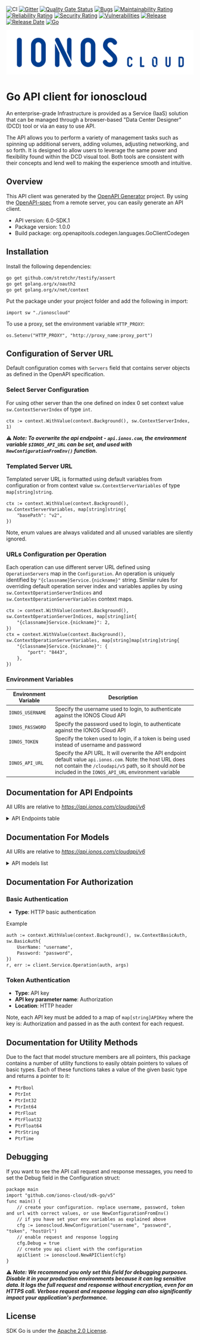 ![CI](https://github.com/ionos-cloud/sdk-resources/workflows/%5B%20CI%20%5D%20CloudApi%20V6%20/%20Go/badge.svg)
[![Gitter](https://img.shields.io/gitter/room/ionos-cloud/sdk-general)](https://gitter.im/ionos-cloud/sdk-general)
[![Quality Gate Status](https://sonarcloud.io/api/project_badges/measure?project=ionos-cloud_sdk-go&metric=alert_status)](https://sonarcloud.io/dashboard?id=ionos-cloud_sdk-go)
[![Bugs](https://sonarcloud.io/api/project_badges/measure?project=ionos-cloud_sdk-go&metric=bugs)](https://sonarcloud.io/dashboard?id=ionos-cloud_sdk-go)
[![Maintainability Rating](https://sonarcloud.io/api/project_badges/measure?project=ionos-cloud_sdk-go&metric=sqale_rating)](https://sonarcloud.io/dashboard?id=ionos-cloud_sdk-go)
[![Reliability Rating](https://sonarcloud.io/api/project_badges/measure?project=ionos-cloud_sdk-go&metric=reliability_rating)](https://sonarcloud.io/dashboard?id=ionos-cloud_sdk-go)
[![Security Rating](https://sonarcloud.io/api/project_badges/measure?project=ionos-cloud_sdk-go&metric=security_rating)](https://sonarcloud.io/dashboard?id=ionos-cloud_sdk-go)
[![Vulnerabilities](https://sonarcloud.io/api/project_badges/measure?project=ionos-cloud_sdk-go&metric=vulnerabilities)](https://sonarcloud.io/dashboard?id=ionos-cloud_sdk-go)
[![Release](https://img.shields.io/github/v/release/ionos-cloud/sdk-go.svg)](https://github.com/ionos-cloud/sdk-go/releases/latest)
[![Release Date](https://img.shields.io/github/release-date/ionos-cloud/sdk-go.svg)](https://github.com/ionos-cloud/sdk-go/releases/latest)
[![Go](https://img.shields.io/github/go-mod/go-version/ionos-cloud/sdk-go.svg)](https://github.com/ionos-cloud/sdk-go)

![Alt text](.github/IONOS.CLOUD.BLU.svg?raw=true "Title")

# Go API client for ionoscloud

An enterprise-grade Infrastructure is provided as a Service (IaaS) solution that can be managed through a browser-based \"Data Center Designer\" (DCD) tool or via an easy to use API. 

The API allows you to perform a variety of management tasks such as spinning up additional servers, adding volumes, adjusting networking, and so forth. It is designed to allow users to leverage the same power and flexibility found within the DCD visual tool. Both tools are consistent with their concepts and lend well to making the experience smooth and intuitive.

## Overview
This API client was generated by the [OpenAPI Generator](https://openapi-generator.tech) project.  By using the [OpenAPI-spec](https://www.openapis.org/) from a remote server, you can easily generate an API client.

- API version: 6.0-SDK.1
- Package version: 1.0.0
- Build package: org.openapitools.codegen.languages.GoClientCodegen

## Installation

Install the following dependencies:

```shell
go get github.com/stretchr/testify/assert
go get golang.org/x/oauth2
go get golang.org/x/net/context
```

Put the package under your project folder and add the following in import:

```golang
import sw "./ionoscloud"
```

To use a proxy, set the environment variable `HTTP_PROXY`:

```golang
os.Setenv("HTTP_PROXY", "http://proxy_name:proxy_port")
```

## Configuration of Server URL

Default configuration comes with `Servers` field that contains server objects as defined in the OpenAPI specification.

### Select Server Configuration

For using other server than the one defined on index 0 set context value `sw.ContextServerIndex` of type `int`.

```golang
ctx := context.WithValue(context.Background(), sw.ContextServerIndex, 1)
```

⚠️ **_Note: To overwrite the api endpoint - `api.ionos.com`, the environment variable `$IONOS_API_URL` can be set, and used with `NewConfigurationFromEnv()` function._**

### Templated Server URL

Templated server URL is formatted using default variables from configuration or from context value `sw.ContextServerVariables` of type `map[string]string`.

```golang
ctx := context.WithValue(context.Background(), sw.ContextServerVariables, map[string]string{
	"basePath": "v2",
})
```

Note, enum values are always validated and all unused variables are silently ignored.

### URLs Configuration per Operation

Each operation can use different server URL defined using `OperationServers` map in the `Configuration`.
An operation is uniquely identified by `"{classname}Service.{nickname}"` string.
Similar rules for overriding default operation server index and variables applies by using `sw.ContextOperationServerIndices` and `sw.ContextOperationServerVariables` context maps.

```
ctx := context.WithValue(context.Background(), sw.ContextOperationServerIndices, map[string]int{
	"{classname}Service.{nickname}": 2,
})
ctx = context.WithValue(context.Background(), sw.ContextOperationServerVariables, map[string]map[string]string{
	"{classname}Service.{nickname}": {
		"port": "8443",
	},
})
```

### Environment Variables

| Environment Variable | Description                                                                                                                                                                                                                    |
|----------------------|--------------------------------------------------------------------------------------------------------------------------------------------------------------------------------------------------------------------------------|
| `IONOS_USERNAME`     | Specify the username used to login, to authenticate against the IONOS Cloud API                                                                                                                                                | 
| `IONOS_PASSWORD`     | Specify the password used to login, to authenticate against the IONOS Cloud API                                                                                                                                                | 
| `IONOS_TOKEN`        | Specify the token used to login, if a token is being used instead of username and password                                                                                                                                     |
| `IONOS_API_URL`      | Specify the API URL. It will overwrite the API endpoint default value `api.ionos.com`. Note: the host URL does not contain the `/cloudapi/v5` path, so it should _not_ be included in the `IONOS_API_URL` environment variable | 

## Documentation for API Endpoints

All URIs are relative to *https://api.ionos.com/cloudapi/v6*
<details >
<summary title="Click to toggle">API Endpoints table</summary>

| Class                     | Method                                                                                                                                                                               | HTTP request                                                                                                           | Description                                                                 |
|---------------------------|--------------------------------------------------------------------------------------------------------------------------------------------------------------------------------------|------------------------------------------------------------------------------------------------------------------------|-----------------------------------------------------------------------------|
| *DefaultApi*              | [**ApiInfoGet**](docs/api/DefaultApi.md#apiinfoget)                                                                                                                                  | **Get** /                                                                                                              | Display API information                                                     |
| *BackupUnitsApi*          | [**BackupunitsDelete**](docs/api/BackupUnitsApi.md#backupunitsdelete)                                                                                                                | **Delete** /backupunits/{backupunitId}                                                                                 | Delete a Backup Unit                                                        |
| *BackupUnitsApi*          | [**BackupunitsFindById**](docs/api/BackupUnitsApi.md#backupunitsfindbyid)                                                                                                            | **Get** /backupunits/{backupunitId}                                                                                    | Returns the specified Backup Unit                                           |
| *BackupUnitsApi*          | [**BackupunitsGet**](docs/api/BackupUnitsApi.md#backupunitsget)                                                                                                                      | **Get** /backupunits                                                                                                   | List Backup Units                                                           |
| *BackupUnitsApi*          | [**BackupunitsPatch**](docs/api/BackupUnitsApi.md#backupunitspatch)                                                                                                                  | **Patch** /backupunits/{backupunitId}                                                                                  | Partially modify a Backup Unit                                              |
| *BackupUnitsApi*          | [**BackupunitsPost**](docs/api/BackupUnitsApi.md#backupunitspost)                                                                                                                    | **Post** /backupunits                                                                                                  | Create a Backup Unit                                                        |
| *BackupUnitsApi*          | [**BackupunitsPut**](docs/api/BackupUnitsApi.md#backupunitsput)                                                                                                                      | **Put** /backupunits/{backupunitId}                                                                                    | Modify a Backup Unit                                                        |
| *BackupUnitsApi*          | [**BackupunitsSsourlGet**](docs/api/BackupUnitsApi.md#backupunitsssourlget)                                                                                                          | **Get** /backupunits/{backupunitId}/ssourl                                                                             | Returns a single signon URL for the specified Backup Unit                   |
| *ContractResourcesApi*    | [**ContractsGet**](docs/api/ContractResourcesApi.md#contractsget)                                                                                                                    | **Get** /contracts                                                                                                     | Retrieve a Contract                                                         |
| *DataCentersApi*          | [**DatacentersDelete**](docs/api/DataCentersApi.md#datacentersdelete)                                                                                                                | **Delete** /datacenters/{datacenterId}                                                                                 | Delete a Data Center                                                        |
| *DataCentersApi*          | [**DatacentersFindById**](docs/api/DataCentersApi.md#datacentersfindbyid)                                                                                                            | **Get** /datacenters/{datacenterId}                                                                                    | Retrieve a Data Center                                                      |
| *DataCentersApi*          | [**DatacentersGet**](docs/api/DataCentersApi.md#datacentersget)                                                                                                                      | **Get** /datacenters                                                                                                   | List Data Centers under your account                                        |
| *DataCentersApi*          | [**DatacentersPatch**](docs/api/DataCentersApi.md#datacenterspatch)                                                                                                                  | **Patch** /datacenters/{datacenterId}                                                                                  | Partially modify a Data Center                                              |
| *DataCentersApi*          | [**DatacentersPost**](docs/api/DataCentersApi.md#datacenterspost)                                                                                                                    | **Post** /datacenters                                                                                                  | Create a Data Center                                                        |
| *DataCentersApi*          | [**DatacentersPut**](docs/api/DataCentersApi.md#datacentersput)                                                                                                                      | **Put** /datacenters/{datacenterId}                                                                                    | Modify a Data Center                                                        |
| *FirewallRulesApi*        | [**DatacentersServersNicsFirewallrulesDelete**](docs/api/FirewallRulesApi.md#datacentersserversnicsfirewallrulesdelete)                                                              | **Delete** /datacenters/{datacenterId}/servers/{serverId}/nics/{nicId}/firewallrules/{firewallruleId}                  | Delete a Firewall Rule                                                      |
| *FirewallRulesApi*        | [**DatacentersServersNicsFirewallrulesFindById**](docs/api/FirewallRulesApi.md#datacentersserversnicsfirewallrulesfindbyid)                                                          | **Get** /datacenters/{datacenterId}/servers/{serverId}/nics/{nicId}/firewallrules/{firewallruleId}                     | Retrieve a Firewall Rule                                                    |
| *FirewallRulesApi*        | [**DatacentersServersNicsFirewallrulesGet**](docs/api/FirewallRulesApi.md#datacentersserversnicsfirewallrulesget)                                                                    | **Get** /datacenters/{datacenterId}/servers/{serverId}/nics/{nicId}/firewallrules                                      | List Firewall Rules                                                         |
| *FirewallRulesApi*        | [**DatacentersServersNicsFirewallrulesPatch**](docs/api/FirewallRulesApi.md#datacentersserversnicsfirewallrulespatch)                                                                | **Patch** /datacenters/{datacenterId}/servers/{serverId}/nics/{nicId}/firewallrules/{firewallruleId}                   | Partially Modify a Firewall Rule                                            |
| *FirewallRulesApi*        | [**DatacentersServersNicsFirewallrulesPost**](docs/api/FirewallRulesApi.md#datacentersserversnicsfirewallrulespost)                                                                  | **Post** /datacenters/{datacenterId}/servers/{serverId}/nics/{nicId}/firewallrules                                     | Create a Firewall Rule                                                      |
| *FirewallRulesApi*        | [**DatacentersServersNicsFirewallrulesPut**](docs/api/FirewallRulesApi.md#datacentersserversnicsfirewallrulesput)                                                                    | **Put** /datacenters/{datacenterId}/servers/{serverId}/nics/{nicId}/firewallrules/{firewallruleId}                     | Modify a Firewall Rule                                                      |
| *FlowLogsApi*             | [**DatacentersServersNicsFlowlogsDelete**](docs/api/FlowLogsApi.md#datacentersserversnicsflowlogsdelete)                                                                             | **Delete** /datacenters/{datacenterId}/servers/{serverId}/nics/{nicId}/flowlogs/{flowlogId}                            | Delete a Flow Log                                                           |
| *FlowLogsApi*             | [**DatacentersServersNicsFlowlogsFindById**](docs/api/FlowLogsApi.md#datacentersserversnicsflowlogsfindbyid)                                                                         | **Get** /datacenters/{datacenterId}/servers/{serverId}/nics/{nicId}/flowlogs/{flowlogId}                               | Retrieve a Flow Log                                                         |
| *FlowLogsApi*             | [**DatacentersServersNicsFlowlogsGet**](docs/api/FlowLogsApi.md#datacentersserversnicsflowlogsget)                                                                                   | **Get** /datacenters/{datacenterId}/servers/{serverId}/nics/{nicId}/flowlogs                                           | List Flow Logs                                                              |
| *FlowLogsApi*             | [**DatacentersServersNicsFlowlogsPatch**](docs/api/FlowLogsApi.md#datacentersserversnicsflowlogspatch)                                                                               | **Patch** /datacenters/{datacenterId}/servers/{serverId}/nics/{nicId}/flowlogs/{flowlogId}                             | Partially update a Flow Log                                                 |
| *FlowLogsApi*             | [**DatacentersServersNicsFlowlogsPost**](docs/api/FlowLogsApi.md#datacentersserversnicsflowlogspost)                                                                                 | **Post** /datacenters/{datacenterId}/servers/{serverId}/nics/{nicId}/flowlogs                                          | Create a Flow Log                                                           |
| *FlowLogsApi*             | [**DatacentersServersNicsFlowlogsPut**](docs/api/FlowLogsApi.md#datacentersserversnicsflowlogsput)                                                                                   | **Put** /datacenters/{datacenterId}/servers/{serverId}/nics/{nicId}/flowlogs/{flowlogId}                               | Modify a Flow Log                                                           |
| *IPBlocksApi*             | [**IpblocksDelete**](docs/api/IPBlocksApi.md#ipblocksdelete)                                                                                                                         | **Delete** /ipblocks/{ipblockId}                                                                                       | Delete IP Block                                                             |
| *IPBlocksApi*             | [**IpblocksFindById**](docs/api/IPBlocksApi.md#ipblocksfindbyid)                                                                                                                     | **Get** /ipblocks/{ipblockId}                                                                                          | Retrieve an IP Block                                                        |
| *IPBlocksApi*             | [**IpblocksGet**](docs/api/IPBlocksApi.md#ipblocksget)                                                                                                                               | **Get** /ipblocks                                                                                                      | List IP Blocks                                                              |
| *IPBlocksApi*             | [**IpblocksPatch**](docs/api/IPBlocksApi.md#ipblockspatch)                                                                                                                           | **Patch** /ipblocks/{ipblockId}                                                                                        | Partially modify IP Block                                                   |
| *IPBlocksApi*             | [**IpblocksPost**](docs/api/IPBlocksApi.md#ipblockspost)                                                                                                                             | **Post** /ipblocks                                                                                                     | Reserve IP Block                                                            |
| *IPBlocksApi*             | [**IpblocksPut**](docs/api/IPBlocksApi.md#ipblocksput)                                                                                                                               | **Put** /ipblocks/{ipblockId}                                                                                          | Modify IP Block                                                             |
| *ImagesApi*               | [**ImagesDelete**](docs/api/ImagesApi.md#imagesdelete)                                                                                                                               | **Delete** /images/{imageId}                                                                                           | Delete an Image                                                             |
| *ImagesApi*               | [**ImagesFindById**](docs/api/ImagesApi.md#imagesfindbyid)                                                                                                                           | **Get** /images/{imageId}                                                                                              | Retrieve an Image                                                           |
| *ImagesApi*               | [**ImagesGet**](docs/api/ImagesApi.md#imagesget)                                                                                                                                     | **Get** /images                                                                                                        | List Images                                                                 |
| *ImagesApi*               | [**ImagesPatch**](docs/api/ImagesApi.md#imagespatch)                                                                                                                                 | **Patch** /images/{imageId}                                                                                            | Partially modify an Image                                                   |
| *ImagesApi*               | [**ImagesPut**](docs/api/ImagesApi.md#imagesput)                                                                                                                                     | **Put** /images/{imageId}                                                                                              | Modify an Image                                                             |
| *KubernetesApi*           | [**K8sDelete**](docs/api/KubernetesApi.md#k8sdelete)                                                                                                                                 | **Delete** /k8s/{k8sClusterId}                                                                                         | Delete Kubernetes Cluster                                                   |
| *KubernetesApi*           | [**K8sFindByClusterId**](docs/api/KubernetesApi.md#k8sfindbyclusterid)                                                                                                               | **Get** /k8s/{k8sClusterId}                                                                                            | Retrieve Kubernetes Cluster                                                 |
| *KubernetesApi*           | [**K8sGet**](docs/api/KubernetesApi.md#k8sget)                                                                                                                                       | **Get** /k8s                                                                                                           | List Kubernetes Clusters                                                    |
| *KubernetesApi*           | [**K8sKubeconfigGet**](docs/api/KubernetesApi.md#k8skubeconfigget)                                                                                                                   | **Get** /k8s/{k8sClusterId}/kubeconfig                                                                                 | Retrieve Kubernetes Configuration File                                      |
| *KubernetesApi*           | [**K8sNodepoolsDelete**](docs/api/KubernetesApi.md#k8snodepoolsdelete)                                                                                                               | **Delete** /k8s/{k8sClusterId}/nodepools/{nodepoolId}                                                                  | Delete Kubernetes Node Pool                                                 |
| *KubernetesApi*           | [**K8sNodepoolsFindById**](docs/api/KubernetesApi.md#k8snodepoolsfindbyid)                                                                                                           | **Get** /k8s/{k8sClusterId}/nodepools/{nodepoolId}                                                                     | Retrieve Kubernetes Node Pool                                               |
| *KubernetesApi*           | [**K8sNodepoolsGet**](docs/api/KubernetesApi.md#k8snodepoolsget)                                                                                                                     | **Get** /k8s/{k8sClusterId}/nodepools                                                                                  | List Kubernetes Node Pools                                                  |
| *KubernetesApi*           | [**K8sNodepoolsNodesDelete**](docs/api/KubernetesApi.md#k8snodepoolsnodesdelete)                                                                                                     | **Delete** /k8s/{k8sClusterId}/nodepools/{nodepoolId}/nodes/{nodeId}                                                   | Delete Kubernetes node                                                      |
| *KubernetesApi*           | [**K8sNodepoolsNodesFindById**](docs/api/KubernetesApi.md#k8snodepoolsnodesfindbyid)                                                                                                 | **Get** /k8s/{k8sClusterId}/nodepools/{nodepoolId}/nodes/{nodeId}                                                      | Retrieve Kubernetes node                                                    |
| *KubernetesApi*           | [**K8sNodepoolsNodesGet**](docs/api/KubernetesApi.md#k8snodepoolsnodesget)                                                                                                           | **Get** /k8s/{k8sClusterId}/nodepools/{nodepoolId}/nodes                                                               | Retrieve Kubernetes nodes.                                                  |
| *KubernetesApi*           | [**K8sNodepoolsNodesReplacePost**](docs/api/KubernetesApi.md#k8snodepoolsnodesreplacepost)                                                                                           | **Post** /k8s/{k8sClusterId}/nodepools/{nodepoolId}/nodes/{nodeId}/replace                                             | Recreate the Kubernetes node                                                |
| *KubernetesApi*           | [**K8sNodepoolsPost**](docs/api/KubernetesApi.md#k8snodepoolspost)                                                                                                                   | **Post** /k8s/{k8sClusterId}/nodepools                                                                                 | Create a Kubernetes Node Pool                                               |
| *KubernetesApi*           | [**K8sNodepoolsPut**](docs/api/KubernetesApi.md#k8snodepoolsput)                                                                                                                     | **Put** /k8s/{k8sClusterId}/nodepools/{nodepoolId}                                                                     | Modify Kubernetes Node Pool                                                 |
| *KubernetesApi*           | [**K8sPost**](docs/api/KubernetesApi.md#k8spost)                                                                                                                                     | **Post** /k8s                                                                                                          | Create Kubernetes Cluster                                                   |
| *KubernetesApi*           | [**K8sPut**](docs/api/KubernetesApi.md#k8sput)                                                                                                                                       | **Put** /k8s/{k8sClusterId}                                                                                            | Modify Kubernetes Cluster                                                   |
| *KubernetesApi*           | [**K8sVersionsDefaultGet**](docs/api/KubernetesApi.md#k8sversionsdefaultget)                                                                                                         | **Get** /k8s/versions/default                                                                                          | Retrieve the current default kubernetes version for clusters and nodepools. |
| *KubernetesApi*           | [**K8sVersionsGet**](docs/api/KubernetesApi.md#k8sversionsget)                                                                                                                       | **Get** /k8s/versions                                                                                                  | Retrieve available Kubernetes versions                                      |
| *LabelsApi*               | [**DatacentersLabelsDelete**](docs/api/LabelsApi.md#datacenterslabelsdelete)                                                                                                         | **Delete** /datacenters/{datacenterId}/labels/{key}                                                                    | Delete a Label from Data Center                                             |
| *LabelsApi*               | [**DatacentersLabelsFindByKey**](docs/api/LabelsApi.md#datacenterslabelsfindbykey)                                                                                                   | **Get** /datacenters/{datacenterId}/labels/{key}                                                                       | Retrieve a Label of Data Center                                             |
| *LabelsApi*               | [**DatacentersLabelsGet**](docs/api/LabelsApi.md#datacenterslabelsget)                                                                                                               | **Get** /datacenters/{datacenterId}/labels                                                                             | List all Data Center Labels                                                 |
| *LabelsApi*               | [**DatacentersLabelsPost**](docs/api/LabelsApi.md#datacenterslabelspost)                                                                                                             | **Post** /datacenters/{datacenterId}/labels                                                                            | Add a Label to Data Center                                                  |
| *LabelsApi*               | [**DatacentersLabelsPut**](docs/api/LabelsApi.md#datacenterslabelsput)                                                                                                               | **Put** /datacenters/{datacenterId}/labels/{key}                                                                       | Modify a Label of Data Center                                               |
| *LabelsApi*               | [**DatacentersServersLabelsDelete**](docs/api/LabelsApi.md#datacentersserverslabelsdelete)                                                                                           | **Delete** /datacenters/{datacenterId}/servers/{serverId}/labels/{key}                                                 | Delete a Label from Server                                                  |
| *LabelsApi*               | [**DatacentersServersLabelsFindByKey**](docs/api/LabelsApi.md#datacentersserverslabelsfindbykey)                                                                                     | **Get** /datacenters/{datacenterId}/servers/{serverId}/labels/{key}                                                    | Retrieve a Label of Server                                                  |
| *LabelsApi*               | [**DatacentersServersLabelsGet**](docs/api/LabelsApi.md#datacentersserverslabelsget)                                                                                                 | **Get** /datacenters/{datacenterId}/servers/{serverId}/labels                                                          | List all Server Labels                                                      |
| *LabelsApi*               | [**DatacentersServersLabelsPost**](docs/api/LabelsApi.md#datacentersserverslabelspost)                                                                                               | **Post** /datacenters/{datacenterId}/servers/{serverId}/labels                                                         | Add a Label to Server                                                       |
| *LabelsApi*               | [**DatacentersServersLabelsPut**](docs/api/LabelsApi.md#datacentersserverslabelsput)                                                                                                 | **Put** /datacenters/{datacenterId}/servers/{serverId}/labels/{key}                                                    | Modify a Label of Server                                                    |
| *LabelsApi*               | [**DatacentersVolumesLabelsDelete**](docs/api/LabelsApi.md#datacentersvolumeslabelsdelete)                                                                                           | **Delete** /datacenters/{datacenterId}/volumes/{volumeId}/labels/{key}                                                 | Delete a Label from Volume                                                  |
| *LabelsApi*               | [**DatacentersVolumesLabelsFindByKey**](docs/api/LabelsApi.md#datacentersvolumeslabelsfindbykey)                                                                                     | **Get** /datacenters/{datacenterId}/volumes/{volumeId}/labels/{key}                                                    | Retrieve a Label of Volume                                                  |
| *LabelsApi*               | [**DatacentersVolumesLabelsGet**](docs/api/LabelsApi.md#datacentersvolumeslabelsget)                                                                                                 | **Get** /datacenters/{datacenterId}/volumes/{volumeId}/labels                                                          | List all Volume Labels                                                      |
| *LabelsApi*               | [**DatacentersVolumesLabelsPost**](docs/api/LabelsApi.md#datacentersvolumeslabelspost)                                                                                               | **Post** /datacenters/{datacenterId}/volumes/{volumeId}/labels                                                         | Add a Label to Volume                                                       |
| *LabelsApi*               | [**DatacentersVolumesLabelsPut**](docs/api/LabelsApi.md#datacentersvolumeslabelsput)                                                                                                 | **Put** /datacenters/{datacenterId}/volumes/{volumeId}/labels/{key}                                                    | Modify a Label of Volume                                                    |
| *LabelsApi*               | [**IpblocksLabelsDelete**](docs/api/LabelsApi.md#ipblockslabelsdelete)                                                                                                               | **Delete** /ipblocks/{ipblockId}/labels/{key}                                                                          | Delete a Label from IP Block                                                |
| *LabelsApi*               | [**IpblocksLabelsFindByKey**](docs/api/LabelsApi.md#ipblockslabelsfindbykey)                                                                                                         | **Get** /ipblocks/{ipblockId}/labels/{key}                                                                             | Retrieve a Label of IP Block                                                |
| *LabelsApi*               | [**IpblocksLabelsGet**](docs/api/LabelsApi.md#ipblockslabelsget)                                                                                                                     | **Get** /ipblocks/{ipblockId}/labels                                                                                   | List all Ip Block Labels                                                    |
| *LabelsApi*               | [**IpblocksLabelsPost**](docs/api/LabelsApi.md#ipblockslabelspost)                                                                                                                   | **Post** /ipblocks/{ipblockId}/labels                                                                                  | Add a Label to IP Block                                                     |
| *LabelsApi*               | [**IpblocksLabelsPut**](docs/api/LabelsApi.md#ipblockslabelsput)                                                                                                                     | **Put** /ipblocks/{ipblockId}/labels/{key}                                                                             | Modify a Label of IP Block                                                  |
| *LabelsApi*               | [**LabelsFindByUrn**](docs/api/LabelsApi.md#labelsfindbyurn)                                                                                                                         | **Get** /labels/{labelurn}                                                                                             | Returns the label by its URN.                                               |
| *LabelsApi*               | [**LabelsGet**](docs/api/LabelsApi.md#labelsget)                                                                                                                                     | **Get** /labels                                                                                                        | List Labels                                                                 |
| *LabelsApi*               | [**SnapshotsLabelsDelete**](docs/api/LabelsApi.md#snapshotslabelsdelete)                                                                                                             | **Delete** /snapshots/{snapshotId}/labels/{key}                                                                        | Delete a Label from Snapshot                                                |
| *LabelsApi*               | [**SnapshotsLabelsFindByKey**](docs/api/LabelsApi.md#snapshotslabelsfindbykey)                                                                                                       | **Get** /snapshots/{snapshotId}/labels/{key}                                                                           | Retrieve a Label of Snapshot                                                |
| *LabelsApi*               | [**SnapshotsLabelsGet**](docs/api/LabelsApi.md#snapshotslabelsget)                                                                                                                   | **Get** /snapshots/{snapshotId}/labels                                                                                 | List all Snapshot Labels                                                    |
| *LabelsApi*               | [**SnapshotsLabelsPost**](docs/api/LabelsApi.md#snapshotslabelspost)                                                                                                                 | **Post** /snapshots/{snapshotId}/labels                                                                                | Add a Label to Snapshot                                                     |
| *LabelsApi*               | [**SnapshotsLabelsPut**](docs/api/LabelsApi.md#snapshotslabelsput)                                                                                                                   | **Put** /snapshots/{snapshotId}/labels/{key}                                                                           | Modify a Label of Snapshot                                                  |
| *LansApi*                 | [**DatacentersLansDelete**](docs/api/LANsApi.md#datacenterslansdelete)                                                                                                               | **Delete** /datacenters/{datacenterId}/lans/{lanId}                                                                    | Delete a Lan.                                                               |
| *LansApi*                 | [**DatacentersLansFindById**](docs/api/LANsApi.md#datacenterslansfindbyid)                                                                                                           | **Get** /datacenters/{datacenterId}/lans/{lanId}                                                                       | Retrieve a Lan                                                              |
| *LansApi*                 | [**DatacentersLansGet**](docs/api/LANsApi.md#datacenterslansget)                                                                                                                     | **Get** /datacenters/{datacenterId}/lans                                                                               | List Lans                                                                   |
| *LansApi*                 | [**DatacentersLansNicsFindById**](docs/api/LANsApi.md#datacenterslansnicsfindbyid)                                                                                                   | **Get** /datacenters/{datacenterId}/lans/{lanId}/nics/{nicId}                                                          | Retrieve a nic attached to lan                                              |
| *LansApi*                 | [**DatacentersLansNicsGet**](docs/api/LANsApi.md#datacenterslansnicsget)                                                                                                             | **Get** /datacenters/{datacenterId}/lans/{lanId}/nics                                                                  | List Lan Members                                                            |
| *LansApi*                 | [**DatacentersLansNicsPost**](docs/api/LANsApi.md#datacenterslansnicspost)                                                                                                           | **Post** /datacenters/{datacenterId}/lans/{lanId}/nics                                                                 | Attach a nic                                                                |
| *LansApi*                 | [**DatacentersLansPatch**](docs/api/LANsApi.md#datacenterslanspatch)                                                                                                                 | **Patch** /datacenters/{datacenterId}/lans/{lanId}                                                                     | Partially modify a Lan                                                      |
| *LansApi*                 | [**DatacentersLansPost**](docs/api/LANsApi.md#datacenterslanspost)                                                                                                                   | **Post** /datacenters/{datacenterId}/lans                                                                              | Create a Lan                                                                |
| *LansApi*                 | [**DatacentersLansPut**](docs/api/LANsApi.md#datacenterslansput)                                                                                                                     | **Put** /datacenters/{datacenterId}/lans/{lanId}                                                                       | Modify a Lan                                                                |
| *LoadBalancersApi*        | [**DatacentersLoadbalancersBalancednicsDelete**](docs/api/LoadBalancersApi.md#datacentersloadbalancersbalancednicsdelete)                                                            | **Delete** /datacenters/{datacenterId}/loadbalancers/{loadbalancerId}/balancednics/{nicId}                             | Detach a nic from loadbalancer                                              |
| *LoadBalancersApi*        | [**DatacentersLoadbalancersBalancednicsFindByNicId**](docs/api/LoadBalancersApi.md#datacentersloadbalancersbalancednicsfindbynicid)                                                  | **Get** /datacenters/{datacenterId}/loadbalancers/{loadbalancerId}/balancednics/{nicId}                                | Retrieve a network interface attached to Load Balancer                      |
| *LoadBalancersApi*        | [**DatacentersLoadbalancersBalancednicsGet**](docs/api/LoadBalancersApi.md#datacentersloadbalancersbalancednicsget)                                                                  | **Get** /datacenters/{datacenterId}/loadbalancers/{loadbalancerId}/balancednics                                        | List Load Balancer balaced NICs                                             |
| *LoadBalancersApi*        | [**DatacentersLoadbalancersBalancednicsPost**](docs/api/LoadBalancersApi.md#datacentersloadbalancersbalancednicspost)                                                                | **Post** /datacenters/{datacenterId}/loadbalancers/{loadbalancerId}/balancednics                                       | Attach a nic to Load Balancer                                               |
| *LoadBalancersApi*        | [**DatacentersLoadbalancersDelete**](docs/api/LoadBalancersApi.md#datacentersloadbalancersdelete)                                                                                    | **Delete** /datacenters/{datacenterId}/loadbalancers/{loadbalancerId}                                                  | Delete a Loadbalancer.                                                      |
| *LoadBalancersApi*        | [**DatacentersLoadbalancersFindById**](docs/api/LoadBalancersApi.md#datacentersloadbalancersfindbyid)                                                                                | **Get** /datacenters/{datacenterId}/loadbalancers/{loadbalancerId}                                                     | Retrieve a loadbalancer                                                     |
| *LoadBalancersApi*        | [**DatacentersLoadbalancersGet**](docs/api/LoadBalancersApi.md#datacentersloadbalancersget)                                                                                          | **Get** /datacenters/{datacenterId}/loadbalancers                                                                      | List Load Balancers                                                         |
| *LoadBalancersApi*        | [**DatacentersLoadbalancersPatch**](docs/api/LoadBalancersApi.md#datacentersloadbalancerspatch)                                                                                      | **Patch** /datacenters/{datacenterId}/loadbalancers/{loadbalancerId}                                                   | Partially modify a Loadbalancer                                             |
| *LoadBalancersApi*        | [**DatacentersLoadbalancersPost**](docs/api/LoadBalancersApi.md#datacentersloadbalancerspost)                                                                                        | **Post** /datacenters/{datacenterId}/loadbalancers                                                                     | Create a Load Balancer                                                      |
| *LoadBalancersApi*        | [**DatacentersLoadbalancersPut**](docs/api/LoadBalancersApi.md#datacentersloadbalancersput)                                                                                          | **Put** /datacenters/{datacenterId}/loadbalancers/{loadbalancerId}                                                     | Modify a Load Balancer                                                      |
| *LocationsApi*            | [**LocationsFindByRegionId**](docs/api/LocationsApi.md#locationsfindbyregionid)                                                                                                      | **Get** /locations/{regionId}                                                                                          | List Locations within a region                                              |
| *LocationsApi*            | [**LocationsFindByRegionIdAndId**](docs/api/LocationsApi.md#locationsfindbyregionidandid)                                                                                            | **Get** /locations/{regionId}/{locationId}                                                                             | Retrieve a Location                                                         |
| *LocationsApi*            | [**LocationsGet**](docs/api/LocationsApi.md#locationsget)                                                                                                                            | **Get** /locations                                                                                                     | List Locations                                                              |
| *NATGatewaysApi*          | [**DatacentersNatgatewaysDelete**](docs/api/NATGatewaysApi.md#datacentersnatgatewaysdelete)                                                                                          | **Delete** /datacenters/{datacenterId}/natgateways/{natGatewayId}                                                      | Remove a NAT gateway                                                        |
| *NATGatewaysApi*          | [**DatacentersNatgatewaysFindByNatGatewayId**](docs/api/NATGatewaysApi.md#datacentersnatgatewaysfindbynatgatewayid)                                                                  | **Get** /datacenters/{datacenterId}/natgateways/{natGatewayId}                                                         | Retrieve a NAT gateway                                                      |
| *NATGatewaysApi*          | [**DatacentersNatgatewaysFlowlogsDelete**](docs/api/NATGatewaysApi.md#datacentersnatgatewaysflowlogsdelete)                                                                          | **Delete** /datacenters/{datacenterId}/natgateways/{natGatewayId}/flowlogs/{flowLogId}                                 | Remove Flow Log from NAT Gateway                                            |
| *NATGatewaysApi*          | [**DatacentersNatgatewaysFlowlogsFindByFlowLogId**](docs/api/NATGatewaysApi.md#datacentersnatgatewaysflowlogsfindbyflowlogid)                                                        | **Get** /datacenters/{datacenterId}/natgateways/{natGatewayId}/flowlogs/{flowLogId}                                    | Retrieve a Flow Log of the NAT Gateway                                      |
| *NATGatewaysApi*          | [**DatacentersNatgatewaysFlowlogsGet**](docs/api/NATGatewaysApi.md#datacentersnatgatewaysflowlogsget)                                                                                | **Get** /datacenters/{datacenterId}/natgateways/{natGatewayId}/flowlogs                                                | List NAT Gateway Flow Logs                                                  |
| *NATGatewaysApi*          | [**DatacentersNatgatewaysFlowlogsPatch**](docs/api/NATGatewaysApi.md#datacentersnatgatewaysflowlogspatch)                                                                            | **Patch** /datacenters/{datacenterId}/natgateways/{natGatewayId}/flowlogs/{flowLogId}                                  | Partially modify a Flow Log of the NAT Gateway                              |
| *NATGatewaysApi*          | [**DatacentersNatgatewaysFlowlogsPost**](docs/api/NATGatewaysApi.md#datacentersnatgatewaysflowlogspost)                                                                              | **Post** /datacenters/{datacenterId}/natgateways/{natGatewayId}/flowlogs                                               | Add a NAT Gateways Flow Log                                                 |
| *NATGatewaysApi*          | [**DatacentersNatgatewaysFlowlogsPut**](docs/api/NATGatewaysApi.md#datacentersnatgatewaysflowlogsput)                                                                                | **Put** /datacenters/{datacenterId}/natgateways/{natGatewayId}/flowlogs/{flowLogId}                                    | Modify a Flow Log of the NAT Gateway                                        |
| *NATGatewaysApi*          | [**DatacentersNatgatewaysGet**](docs/api/NATGatewaysApi.md#datacentersnatgatewaysget)                                                                                                | **Get** /datacenters/{datacenterId}/natgateways                                                                        | List NAT Gateways                                                           |
| *NATGatewaysApi*          | [**DatacentersNatgatewaysPatch**](docs/api/NATGatewaysApi.md#datacentersnatgatewayspatch)                                                                                            | **Patch** /datacenters/{datacenterId}/natgateways/{natGatewayId}                                                       | Partially update a NAT gateway                                              |
| *NATGatewaysApi*          | [**DatacentersNatgatewaysPost**](docs/api/NATGatewaysApi.md#datacentersnatgatewayspost)                                                                                              | **Post** /datacenters/{datacenterId}/natgateways                                                                       | Create a NAT Gateway                                                        |
| *NATGatewaysApi*          | [**DatacentersNatgatewaysPut**](docs/api/NATGatewaysApi.md#datacentersnatgatewaysput)                                                                                                | **Put** /datacenters/{datacenterId}/natgateways/{natGatewayId}                                                         | Update a NAT gateway                                                        |
| *NATGatewaysApi*          | [**DatacentersNatgatewaysRulesDelete**](docs/api/NATGatewaysApi.md#datacentersnatgatewaysrulesdelete)                                                                                | **Delete** /datacenters/{datacenterId}/natgateways/{natGatewayId}/rules/{natGatewayRuleId}                             | Remove rule from NAT Gateway                                                |
| *NATGatewaysApi*          | [**DatacentersNatgatewaysRulesFindByNatGatewayRuleId**](docs/api/NATGatewaysApi.md#datacentersnatgatewaysrulesfindbynatgatewayruleid)                                                | **Get** /datacenters/{datacenterId}/natgateways/{natGatewayId}/rules/{natGatewayRuleId}                                | Retrieve a NAT Gateway Rule                                                 |
| *NATGatewaysApi*          | [**DatacentersNatgatewaysRulesGet**](docs/api/NATGatewaysApi.md#datacentersnatgatewaysrulesget)                                                                                      | **Get** /datacenters/{datacenterId}/natgateways/{natGatewayId}/rules                                                   | List NAT Gateways Rules                                                     |
| *NATGatewaysApi*          | [**DatacentersNatgatewaysRulesPatch**](docs/api/NATGatewaysApi.md#datacentersnatgatewaysrulespatch)                                                                                  | **Patch** /datacenters/{datacenterId}/natgateways/{natGatewayId}/rules/{natGatewayRuleId}                              | Partially modify a rule of the NAT gateway                                  |
| *NATGatewaysApi*          | [**DatacentersNatgatewaysRulesPost**](docs/api/NATGatewaysApi.md#datacentersnatgatewaysrulespost)                                                                                    | **Post** /datacenters/{datacenterId}/natgateways/{natGatewayId}/rules                                                  | Create a NAT Gateway Rule                                                   |
| *NATGatewaysApi*          | [**DatacentersNatgatewaysRulesPut**](docs/api/NATGatewaysApi.md#datacentersnatgatewaysrulesput)                                                                                      | **Put** /datacenters/{datacenterId}/natgateways/{natGatewayId}/rules/{natGatewayRuleId}                                | Modify a rule of the NAT gateway                                            |
| *NetworkInterfacesApi*    | [**DatacentersServersNicsDelete**](docs/api/NetworkInterfacesApi.md#datacentersserversnicsdelete)                                                                                    | **Delete** /datacenters/{datacenterId}/servers/{serverId}/nics/{nicId}                                                 | Delete a Network Interface                                                  |
| *NetworkInterfacesApi*    | [**DatacentersServersNicsFindById**](docs/api/NetworkInterfacesApi.md#datacentersserversnicsfindbyid)                                                                                | **Get** /datacenters/{datacenterId}/servers/{serverId}/nics/{nicId}                                                    | Retrieve a Network Interface                                                |
| *NetworkInterfacesApi*    | [**DatacentersServersNicsGet**](docs/api/NetworkInterfacesApi.md#datacentersserversnicsget)                                                                                          | **Get** /datacenters/{datacenterId}/servers/{serverId}/nics                                                            | List Network Interfaces                                                     |
| *NetworkInterfacesApi*    | [**DatacentersServersNicsPatch**](docs/api/NetworkInterfacesApi.md#datacentersserversnicspatch)                                                                                      | **Patch** /datacenters/{datacenterId}/servers/{serverId}/nics/{nicId}                                                  | Partially Modify a Network Interface                                        |
| *NetworkInterfacesApi*    | [**DatacentersServersNicsPost**](docs/api/NetworkInterfacesApi.md#datacentersserversnicspost)                                                                                        | **Post** /datacenters/{datacenterId}/servers/{serverId}/nics                                                           | Create a Network Interface                                                  |
| *NetworkInterfacesApi*    | [**DatacentersServersNicsPut**](docs/api/NetworkInterfacesApi.md#datacentersserversnicsput)                                                                                          | **Put** /datacenters/{datacenterId}/servers/{serverId}/nics/{nicId}                                                    | Modify a Network Interface                                                  |
| *NetworkLoadBalancersApi* | [**DatacentersNetworkloadbalancersDelete**](docs/api/NetworkLoadBalancersApi.md#datacentersnetworkloadbalancersdelete)                                                               | **Delete** /datacenters/{datacenterId}/networkloadbalancers/{networkLoadBalancerId}                                    | Remove an Network Load Balancer                                             |
| *NetworkLoadBalancersApi* | [**DatacentersNetworkloadbalancersFindByNetworkLoadBalancerId**](docs/api/NetworkLoadBalancersApi.md#datacentersnetworkloadbalancersfindbynetworkloadbalancerid)                     | **Get** /datacenters/{datacenterId}/networkloadbalancers/{networkLoadBalancerId}                                       | Retrieve an Network Load Balancer                                           |
| *NetworkLoadBalancersApi* | [**DatacentersNetworkloadbalancersFlowlogsDelete**](docs/api/NetworkLoadBalancersApi.md#datacentersnetworkloadbalancersflowlogsdelete)                                               | **Delete** /datacenters/{datacenterId}/networkloadbalancers/{networkLoadBalancerId}/flowlogs/{flowLogId}               | Remove Flow Log from Network Load Balancer                                  |
| *NetworkLoadBalancersApi* | [**DatacentersNetworkloadbalancersFlowlogsFindByFlowLogId**](docs/api/NetworkLoadBalancersApi.md#datacentersnetworkloadbalancersflowlogsfindbyflowlogid)                             | **Get** /datacenters/{datacenterId}/networkloadbalancers/{networkLoadBalancerId}/flowlogs/{flowLogId}                  | Retrieve a Flow Log of the Network Load Balancer                            |
| *NetworkLoadBalancersApi* | [**DatacentersNetworkloadbalancersFlowlogsGet**](docs/api/NetworkLoadBalancersApi.md#datacentersnetworkloadbalancersflowlogsget)                                                     | **Get** /datacenters/{datacenterId}/networkloadbalancers/{networkLoadBalancerId}/flowlogs                              | List Network Load Balancer Flow Logs                                        |
| *NetworkLoadBalancersApi* | [**DatacentersNetworkloadbalancersFlowlogsPatch**](docs/api/NetworkLoadBalancersApi.md#datacentersnetworkloadbalancersflowlogspatch)                                                 | **Patch** /datacenters/{datacenterId}/networkloadbalancers/{networkLoadBalancerId}/flowlogs/{flowLogId}                | Partially modify a Flow Log of the Network Load Balancer                    |
| *NetworkLoadBalancersApi* | [**DatacentersNetworkloadbalancersFlowlogsPost**](docs/api/NetworkLoadBalancersApi.md#datacentersnetworkloadbalancersflowlogspost)                                                   | **Post** /datacenters/{datacenterId}/networkloadbalancers/{networkLoadBalancerId}/flowlogs                             | Add a Network Load Balancer Flow Log                                        |
| *NetworkLoadBalancersApi* | [**DatacentersNetworkloadbalancersFlowlogsPut**](docs/api/NetworkLoadBalancersApi.md#datacentersnetworkloadbalancersflowlogsput)                                                     | **Put** /datacenters/{datacenterId}/networkloadbalancers/{networkLoadBalancerId}/flowlogs/{flowLogId}                  | Modify a Flow Log of the Network Load Balancer                              |
| *NetworkLoadBalancersApi* | [**DatacentersNetworkloadbalancersForwardingrulesDelete**](docs/api/NetworkLoadBalancersApi.md#datacentersnetworkloadbalancersforwardingrulesdelete)                                 | **Delete** /datacenters/{datacenterId}/networkloadbalancers/{networkLoadBalancerId}/forwardingrules/{forwardingRuleId} | Remove Forwarding Rule from Network Load Balancer                           |
| *NetworkLoadBalancersApi* | [**DatacentersNetworkloadbalancersForwardingrulesFindByForwardingRuleId**](docs/api/NetworkLoadBalancersApi.md#datacentersnetworkloadbalancersforwardingrulesfindbyforwardingruleid) | **Get** /datacenters/{datacenterId}/networkloadbalancers/{networkLoadBalancerId}/forwardingrules/{forwardingRuleId}    | Retrieve a Forwarding Rule of the Network Load Balancer                     |
| *NetworkLoadBalancersApi* | [**DatacentersNetworkloadbalancersForwardingrulesGet**](docs/api/NetworkLoadBalancersApi.md#datacentersnetworkloadbalancersforwardingrulesget)                                       | **Get** /datacenters/{datacenterId}/networkloadbalancers/{networkLoadBalancerId}/forwardingrules                       | List Network Load Balancer Forwarding Rules                                 |
| *NetworkLoadBalancersApi* | [**DatacentersNetworkloadbalancersForwardingrulesPatch**](docs/api/NetworkLoadBalancersApi.md#datacentersnetworkloadbalancersforwardingrulespatch)                                   | **Patch** /datacenters/{datacenterId}/networkloadbalancers/{networkLoadBalancerId}/forwardingrules/{forwardingRuleId}  | Partially modify a forwarding rule of the Network Load Balancer             |
| *NetworkLoadBalancersApi* | [**DatacentersNetworkloadbalancersForwardingrulesPost**](docs/api/NetworkLoadBalancersApi.md#datacentersnetworkloadbalancersforwardingrulespost)                                     | **Post** /datacenters/{datacenterId}/networkloadbalancers/{networkLoadBalancerId}/forwardingrules                      | Add a Network Load Balancer Forwarding Rule                                 |
| *NetworkLoadBalancersApi* | [**DatacentersNetworkloadbalancersForwardingrulesPut**](docs/api/NetworkLoadBalancersApi.md#datacentersnetworkloadbalancersforwardingrulesput)                                       | **Put** /datacenters/{datacenterId}/networkloadbalancers/{networkLoadBalancerId}/forwardingrules/{forwardingRuleId}    | Modify a forwarding rule of the Network Load Balancer                       |
| *NetworkLoadBalancersApi* | [**DatacentersNetworkloadbalancersGet**](docs/api/NetworkLoadBalancersApi.md#datacentersnetworkloadbalancersget)                                                                     | **Get** /datacenters/{datacenterId}/networkloadbalancers                                                               | List Network Load Balancers                                                 |
| *NetworkLoadBalancersApi* | [**DatacentersNetworkloadbalancersPatch**](docs/api/NetworkLoadBalancersApi.md#datacentersnetworkloadbalancerspatch)                                                                 | **Patch** /datacenters/{datacenterId}/networkloadbalancers/{networkLoadBalancerId}                                     | Partially update an Network Load Balancer                                   |
| *NetworkLoadBalancersApi* | [**DatacentersNetworkloadbalancersPost**](docs/api/NetworkLoadBalancersApi.md#datacentersnetworkloadbalancerspost)                                                                   | **Post** /datacenters/{datacenterId}/networkloadbalancers                                                              | Create an Network Load Balancer                                             |
| *NetworkLoadBalancersApi* | [**DatacentersNetworkloadbalancersPut**](docs/api/NetworkLoadBalancersApi.md#datacentersnetworkloadbalancersput)                                                                     | **Put** /datacenters/{datacenterId}/networkloadbalancers/{networkLoadBalancerId}                                       | Update an Network Load Balancer                                             |
| *PrivateCrossConnectsApi* | [**PccsDelete**](docs/api/PrivateCrossConnectsApi.md#pccsdelete)                                                                                                                     | **Delete** /pccs/{pccId}                                                                                               | Delete a Private Cross-Connect                                              |
| *PrivateCrossConnectsApi* | [**PccsFindById**](docs/api/PrivateCrossConnectsApi.md#pccsfindbyid)                                                                                                                 | **Get** /pccs/{pccId}                                                                                                  | Retrieve a Private Cross-Connect                                            |
| *PrivateCrossConnectsApi* | [**PccsGet**](docs/api/PrivateCrossConnectsApi.md#pccsget)                                                                                                                           | **Get** /pccs                                                                                                          | List Private Cross-Connects                                                 |
| *PrivateCrossConnectsApi* | [**PccsPatch**](docs/api/PrivateCrossConnectsApi.md#pccspatch)                                                                                                                       | **Patch** /pccs/{pccId}                                                                                                | Partially Modify a Private Cross-Connect                                    |
| *PrivateCrossConnectsApi* | [**PccsPost**](docs/api/PrivateCrossConnectsApi.md#pccspost)                                                                                                                         | **Post** /pccs                                                                                                         | Create a Private Cross-Connect                                              |
| *RequestsApi*             | [**RequestsFindById**](docs/api/RequestsApi.md#requestsfindbyid)                                                                                                                     | **Get** /requests/{requestId}                                                                                          | Retrieve a Request                                                          |
| *RequestsApi*             | [**RequestsGet**](docs/api/RequestsApi.md#requestsget)                                                                                                                               | **Get** /requests                                                                                                      | List Requests                                                               |
| *RequestsApi*             | [**RequestsStatusGet**](docs/api/RequestsApi.md#requestsstatusget)                                                                                                                   | **Get** /requests/{requestId}/status                                                                                   | Retrieve Request Status                                                     |
| *ServersApi*              | [**DatacentersServersCdromsDelete**](docs/api/ServersApi.md#datacentersserverscdromsdelete)                                                                                          | **Delete** /datacenters/{datacenterId}/servers/{serverId}/cdroms/{cdromId}                                             | Detach a CD-ROM                                                             |
| *ServersApi*              | [**DatacentersServersCdromsFindById**](docs/api/ServersApi.md#datacentersserverscdromsfindbyid)                                                                                      | **Get** /datacenters/{datacenterId}/servers/{serverId}/cdroms/{cdromId}                                                | Retrieve an attached CD-ROM                                                 |
| *ServersApi*              | [**DatacentersServersCdromsGet**](docs/api/ServersApi.md#datacentersserverscdromsget)                                                                                                | **Get** /datacenters/{datacenterId}/servers/{serverId}/cdroms                                                          | List attached CD-ROMs                                                       |
| *ServersApi*              | [**DatacentersServersCdromsPost**](docs/api/ServersApi.md#datacentersserverscdromspost)                                                                                              | **Post** /datacenters/{datacenterId}/servers/{serverId}/cdroms                                                         | Attach a CD-ROM                                                             |
| *ServersApi*              | [**DatacentersServersDelete**](docs/api/ServersApi.md#datacentersserversdelete)                                                                                                      | **Delete** /datacenters/{datacenterId}/servers/{serverId}                                                              | Delete a Server                                                             |
| *ServersApi*              | [**DatacentersServersFindById**](docs/api/ServersApi.md#datacentersserversfindbyid)                                                                                                  | **Get** /datacenters/{datacenterId}/servers/{serverId}                                                                 | Retrieve a Server                                                           |
| *ServersApi*              | [**DatacentersServersGet**](docs/api/ServersApi.md#datacentersserversget)                                                                                                            | **Get** /datacenters/{datacenterId}/servers                                                                            | List Servers                                                                |
| *ServersApi*              | [**DatacentersServersPatch**](docs/api/ServersApi.md#datacentersserverspatch)                                                                                                        | **Patch** /datacenters/{datacenterId}/servers/{serverId}                                                               | Partially modify a Server                                                   |
| *ServersApi*              | [**DatacentersServersPost**](docs/api/ServersApi.md#datacentersserverspost)                                                                                                          | **Post** /datacenters/{datacenterId}/servers                                                                           | Create a Server                                                             |
| *ServersApi*              | [**DatacentersServersPut**](docs/api/ServersApi.md#datacentersserversput)                                                                                                            | **Put** /datacenters/{datacenterId}/servers/{serverId}                                                                 | Modify a Server                                                             |
| *ServersApi*              | [**DatacentersServersRebootPost**](docs/api/ServersApi.md#datacentersserversrebootpost)                                                                                              | **Post** /datacenters/{datacenterId}/servers/{serverId}/reboot                                                         | Reboot a Server                                                             |
| *ServersApi*              | [**DatacentersServersRemoteConsoleGet**](docs/api/ServersApi.md#datacentersserversremoteconsoleget)                                                                                  | **Get** /datacenters/{datacenterId}/servers/{serverId}/remoteconsole                                                   | Get the server remote console link                                          |
| *ServersApi*              | [**DatacentersServersResumePost**](docs/api/ServersApi.md#datacentersserversresumepost)                                                                                              | **Post** /datacenters/{datacenterId}/servers/{serverId}/resume                                                         | Resume a Cube Server                                                        |
| *ServersApi*              | [**DatacentersServersStartPost**](docs/api/ServersApi.md#datacentersserversstartpost)                                                                                                | **Post** /datacenters/{datacenterId}/servers/{serverId}/start                                                          | Start a Server                                                              |
| *ServersApi*              | [**DatacentersServersStopPost**](docs/api/ServersApi.md#datacentersserversstoppost)                                                                                                  | **Post** /datacenters/{datacenterId}/servers/{serverId}/stop                                                           | Stop a Server                                                               |
| *ServersApi*              | [**DatacentersServersSuspendPost**](docs/api/ServersApi.md#datacentersserverssuspendpost)                                                                                            | **Post** /datacenters/{datacenterId}/servers/{serverId}/suspend                                                        | Suspend a Cube Server                                                       |
| *ServersApi*              | [**DatacentersServersTokenGet**](docs/api/ServersApi.md#datacentersserverstokenget)                                                                                                  | **Get** /datacenters/{datacenterId}/servers/{serverId}/token                                                           | Get the server&#39;s jwToken                                                |
| *ServersApi*              | [**DatacentersServersUpgradePost**](docs/api/ServersApi.md#datacentersserversupgradepost)                                                                                            | **Post** /datacenters/{datacenterId}/servers/{serverId}/upgrade                                                        | Upgrade a Server                                                            |
| *ServersApi*              | [**DatacentersServersVolumesDelete**](docs/api/ServersApi.md#datacentersserversvolumesdelete)                                                                                        | **Delete** /datacenters/{datacenterId}/servers/{serverId}/volumes/{volumeId}                                           | Detach a volume                                                             |
| *ServersApi*              | [**DatacentersServersVolumesFindById**](docs/api/ServersApi.md#datacentersserversvolumesfindbyid)                                                                                    | **Get** /datacenters/{datacenterId}/servers/{serverId}/volumes/{volumeId}                                              | Retrieve an attached volume                                                 |
| *ServersApi*              | [**DatacentersServersVolumesGet**](docs/api/ServersApi.md#datacentersserversvolumesget)                                                                                              | **Get** /datacenters/{datacenterId}/servers/{serverId}/volumes                                                         | List Attached Volumes                                                       |
| *ServersApi*              | [**DatacentersServersVolumesPost**](docs/api/ServersApi.md#datacentersserversvolumespost)                                                                                            | **Post** /datacenters/{datacenterId}/servers/{serverId}/volumes                                                        | Attach a volume                                                             |
| *SnapshotsApi*            | [**SnapshotsDelete**](docs/api/SnapshotsApi.md#snapshotsdelete)                                                                                                                      | **Delete** /snapshots/{snapshotId}                                                                                     | Delete a Snapshot                                                           |
| *SnapshotsApi*            | [**SnapshotsFindById**](docs/api/SnapshotsApi.md#snapshotsfindbyid)                                                                                                                  | **Get** /snapshots/{snapshotId}                                                                                        | Retrieve a Snapshot by its uuid.                                            |
| *SnapshotsApi*            | [**SnapshotsGet**](docs/api/SnapshotsApi.md#snapshotsget)                                                                                                                            | **Get** /snapshots                                                                                                     | List Snapshots                                                              |
| *SnapshotsApi*            | [**SnapshotsPatch**](docs/api/SnapshotsApi.md#snapshotspatch)                                                                                                                        | **Patch** /snapshots/{snapshotId}                                                                                      | Partially modify a Snapshot                                                 |
| *SnapshotsApi*            | [**SnapshotsPut**](docs/api/SnapshotsApi.md#snapshotsput)                                                                                                                            | **Put** /snapshots/{snapshotId}                                                                                        | Modify a Snapshot                                                           |
| *TemplatesApi*            | [**TemplatesFindById**](docs/api/TemplatesApi.md#templatesfindbyid)                                                                                                                  | **Get** /templates/{templateId}                                                                                        | Retrieve an available template                                              |
| *TemplatesApi*            | [**TemplatesGet**](docs/api/TemplatesApi.md#templatesget)                                                                                                                            | **Get** /templates                                                                                                     | List Templates                                                              |
| *UserManagementApi*       | [**UmGroupsDelete**](docs/api/UserManagementApi.md#umgroupsdelete)                                                                                                                   | **Delete** /um/groups/{groupId}                                                                                        | Delete a Group                                                              |
| *UserManagementApi*       | [**UmGroupsFindById**](docs/api/UserManagementApi.md#umgroupsfindbyid)                                                                                                               | **Get** /um/groups/{groupId}                                                                                           | Retrieve a Group                                                            |
| *UserManagementApi*       | [**UmGroupsGet**](docs/api/UserManagementApi.md#umgroupsget)                                                                                                                         | **Get** /um/groups                                                                                                     | List All Groups.                                                            |
| *UserManagementApi*       | [**UmGroupsPost**](docs/api/UserManagementApi.md#umgroupspost)                                                                                                                       | **Post** /um/groups                                                                                                    | Create a Group                                                              |
| *UserManagementApi*       | [**UmGroupsPut**](docs/api/UserManagementApi.md#umgroupsput)                                                                                                                         | **Put** /um/groups/{groupId}                                                                                           | Modify a group                                                              |
| *UserManagementApi*       | [**UmGroupsResourcesGet**](docs/api/UserManagementApi.md#umgroupsresourcesget)                                                                                                       | **Get** /um/groups/{groupId}/resources                                                                                 | Retrieve resources assigned to a group                                      |
| *UserManagementApi*       | [**UmGroupsSharesDelete**](docs/api/UserManagementApi.md#umgroupssharesdelete)                                                                                                       | **Delete** /um/groups/{groupId}/shares/{resourceId}                                                                    | Remove a resource from a group                                              |
| *UserManagementApi*       | [**UmGroupsSharesFindByResourceId**](docs/api/UserManagementApi.md#umgroupssharesfindbyresourceid)                                                                                   | **Get** /um/groups/{groupId}/shares/{resourceId}                                                                       | Retrieve a group share                                                      |
| *UserManagementApi*       | [**UmGroupsSharesGet**](docs/api/UserManagementApi.md#umgroupssharesget)                                                                                                             | **Get** /um/groups/{groupId}/shares                                                                                    | List Group Shares                                                           |
| *UserManagementApi*       | [**UmGroupsSharesPost**](docs/api/UserManagementApi.md#umgroupssharespost)                                                                                                           | **Post** /um/groups/{groupId}/shares/{resourceId}                                                                      | Add a resource to a group                                                   |
| *UserManagementApi*       | [**UmGroupsSharesPut**](docs/api/UserManagementApi.md#umgroupssharesput)                                                                                                             | **Put** /um/groups/{groupId}/shares/{resourceId}                                                                       | Modify resource permissions of a group                                      |
| *UserManagementApi*       | [**UmGroupsUsersDelete**](docs/api/UserManagementApi.md#umgroupsusersdelete)                                                                                                         | **Delete** /um/groups/{groupId}/users/{userId}                                                                         | Remove a user from a group                                                  |
| *UserManagementApi*       | [**UmGroupsUsersGet**](docs/api/UserManagementApi.md#umgroupsusersget)                                                                                                               | **Get** /um/groups/{groupId}/users                                                                                     | List Group Members                                                          |
| *UserManagementApi*       | [**UmGroupsUsersPost**](docs/api/UserManagementApi.md#umgroupsuserspost)                                                                                                             | **Post** /um/groups/{groupId}/users                                                                                    | Add a user to a group                                                       |
| *UserManagementApi*       | [**UmResourcesFindByType**](docs/api/UserManagementApi.md#umresourcesfindbytype)                                                                                                     | **Get** /um/resources/{resourceType}                                                                                   | Retrieve a list of Resources by type.                                       |
| *UserManagementApi*       | [**UmResourcesFindByTypeAndId**](docs/api/UserManagementApi.md#umresourcesfindbytypeandid)                                                                                           | **Get** /um/resources/{resourceType}/{resourceId}                                                                      | Retrieve a Resource by type.                                                |
| *UserManagementApi*       | [**UmResourcesGet**](docs/api/UserManagementApi.md#umresourcesget)                                                                                                                   | **Get** /um/resources                                                                                                  | List All Resources.                                                         |
| *UserManagementApi*       | [**UmUsersDelete**](docs/api/UserManagementApi.md#umusersdelete)                                                                                                                     | **Delete** /um/users/{userId}                                                                                          | Delete a User                                                               |
| *UserManagementApi*       | [**UmUsersFindById**](docs/api/UserManagementApi.md#umusersfindbyid)                                                                                                                 | **Get** /um/users/{userId}                                                                                             | Retrieve a User                                                             |
| *UserManagementApi*       | [**UmUsersGet**](docs/api/UserManagementApi.md#umusersget)                                                                                                                           | **Get** /um/users                                                                                                      | List all Users                                                              |
| *UserManagementApi*       | [**UmUsersGroupsGet**](docs/api/UserManagementApi.md#umusersgroupsget)                                                                                                               | **Get** /um/users/{userId}/groups                                                                                      | Retrieve a User&#39;s group resources                                       |
| *UserManagementApi*       | [**UmUsersOwnsGet**](docs/api/UserManagementApi.md#umusersownsget)                                                                                                                   | **Get** /um/users/{userId}/owns                                                                                        | Retrieve a User&#39;s own resources                                         |
| *UserManagementApi*       | [**UmUsersPost**](docs/api/UserManagementApi.md#umuserspost)                                                                                                                         | **Post** /um/users                                                                                                     | Create a user                                                               |
| *UserManagementApi*       | [**UmUsersPut**](docs/api/UserManagementApi.md#umusersput)                                                                                                                           | **Put** /um/users/{userId}                                                                                             | Modify a user                                                               |
| *UserS3KeysApi*           | [**UmUsersS3keysDelete**](docs/api/UserS3KeysApi.md#umuserss3keysdelete)                                                                                                             | **Delete** /um/users/{userId}/s3keys/{keyId}                                                                           | Delete an S3 Key                                                            |
| *UserS3KeysApi*           | [**UmUsersS3keysFindByKeyId**](docs/api/UserS3KeysApi.md#umuserss3keysfindbykeyid)                                                                                                   | **Get** /um/users/{userId}/s3keys/{keyId}                                                                              | Retrieve given S3 Key belonging to the given User                           |
| *UserS3KeysApi*           | [**UmUsersS3keysGet**](docs/api/UserS3KeysApi.md#umuserss3keysget)                                                                                                                   | **Get** /um/users/{userId}/s3keys                                                                                      | Retrieve a User&#39;s S3 keys                                               |
| *UserS3KeysApi*           | [**UmUsersS3keysPost**](docs/api/UserS3KeysApi.md#umuserss3keyspost)                                                                                                                 | **Post** /um/users/{userId}/s3keys                                                                                     | Create a S3 Key for the given User                                          |
| *UserS3KeysApi*           | [**UmUsersS3keysPut**](docs/api/UserS3KeysApi.md#umuserss3keysput)                                                                                                                   | **Put** /um/users/{userId}/s3keys/{keyId}                                                                              | Modify a S3 key having the given key id                                     |
| *UserS3KeysApi*           | [**UmUsersS3ssourlGet**](docs/api/UserS3KeysApi.md#umuserss3ssourlget)                                                                                                               | **Get** /um/users/{userId}/s3ssourl                                                                                    | Retrieve S3 object storage single signon URL for the given user             |
| *VolumesApi*              | [**DatacentersVolumesCreateSnapshotPost**](docs/api/VolumesApi.md#datacentersvolumescreatesnapshotpost)                                                                              | **Post** /datacenters/{datacenterId}/volumes/{volumeId}/create-snapshot                                                | Create Volume Snapshot                                                      |
| *VolumesApi*              | [**DatacentersVolumesDelete**](docs/api/VolumesApi.md#datacentersvolumesdelete)                                                                                                      | **Delete** /datacenters/{datacenterId}/volumes/{volumeId}                                                              | Delete a Volume                                                             |
| *VolumesApi*              | [**DatacentersVolumesFindById**](docs/api/VolumesApi.md#datacentersvolumesfindbyid)                                                                                                  | **Get** /datacenters/{datacenterId}/volumes/{volumeId}                                                                 | Retrieve a Volume                                                           |
| *VolumesApi*              | [**DatacentersVolumesGet**](docs/api/VolumesApi.md#datacentersvolumesget)                                                                                                            | **Get** /datacenters/{datacenterId}/volumes                                                                            | List Volumes                                                                |
| *VolumesApi*              | [**DatacentersVolumesPatch**](docs/api/VolumesApi.md#datacentersvolumespatch)                                                                                                        | **Patch** /datacenters/{datacenterId}/volumes/{volumeId}                                                               | Partially modify a Volume                                                   |
| *VolumesApi*              | [**DatacentersVolumesPost**](docs/api/VolumesApi.md#datacentersvolumespost)                                                                                                          | **Post** /datacenters/{datacenterId}/volumes                                                                           | Create a Volume                                                             |
| *VolumesApi*              | [**DatacentersVolumesPut**](docs/api/VolumesApi.md#datacentersvolumesput)                                                                                                            | **Put** /datacenters/{datacenterId}/volumes/{volumeId}                                                                 | Modify a Volume                                                             |
| *VolumesApi*              | [**DatacentersVolumesRestoreSnapshotPost**](docs/api/VolumesApi.md#datacentersvolumesrestoresnapshotpost)                                                                            | **Post** /datacenters/{datacenterId}/volumes/{volumeId}/restore-snapshot                                               | Restore Volume Snapshot                                                     |
)
</details>

## Documentation For Models

All URIs are relative to *https://api.ionos.com/cloudapi/v6*
<details >
<summary title="Click to toggle">API models list</summary>

 - [AttachedVolumes](docs/models/AttachedVolumes.md)
 - [BackupUnit](docs/models/BackupUnit.md)
 - [BackupUnitProperties](docs/models/BackupUnitProperties.md)
 - [BackupUnitSSO](docs/models/BackupUnitSSO.md)
 - [BackupUnits](docs/models/BackupUnits.md)
 - [BalancedNics](docs/models/BalancedNics.md)
 - [Cdroms](docs/models/Cdroms.md)
 - [ConnectableDatacenter](docs/models/ConnectableDatacenter.md)
 - [Contract](docs/models/Contract.md)
 - [ContractProperties](docs/models/ContractProperties.md)
 - [Contracts](docs/models/Contracts.md)
 - [CpuArchitectureProperties](docs/models/CpuArchitectureProperties.md)
 - [DataCenterEntities](docs/models/DataCenterEntities.md)
 - [Datacenter](docs/models/Datacenter.md)
 - [DatacenterElementMetadata](docs/models/DatacenterElementMetadata.md)
 - [DatacenterProperties](docs/models/DatacenterProperties.md)
 - [Datacenters](docs/models/Datacenters.md)
 - [Error](docs/models/Error.md)
 - [ErrorMessage](docs/models/ErrorMessage.md)
 - [FirewallRule](docs/models/FirewallRule.md)
 - [FirewallRules](docs/models/FirewallRules.md)
 - [FirewallruleProperties](docs/models/FirewallruleProperties.md)
 - [FlowLog](docs/models/FlowLog.md)
 - [FlowLogProperties](docs/models/FlowLogProperties.md)
 - [FlowLogPut](docs/models/FlowLogPut.md)
 - [FlowLogs](docs/models/FlowLogs.md)
 - [Group](docs/models/Group.md)
 - [GroupEntities](docs/models/GroupEntities.md)
 - [GroupMembers](docs/models/GroupMembers.md)
 - [GroupProperties](docs/models/GroupProperties.md)
 - [GroupShare](docs/models/GroupShare.md)
 - [GroupShareProperties](docs/models/GroupShareProperties.md)
 - [GroupShares](docs/models/GroupShares.md)
 - [GroupUsers](docs/models/GroupUsers.md)
 - [Groups](docs/models/Groups.md)
 - [IPFailover](docs/models/IPFailover.md)
 - [Image](docs/models/Image.md)
 - [ImageProperties](docs/models/ImageProperties.md)
 - [Images](docs/models/Images.md)
 - [Info](docs/models/Info.md)
 - [IpBlock](docs/models/IpBlock.md)
 - [IpBlockProperties](docs/models/IpBlockProperties.md)
 - [IpBlocks](docs/models/IpBlocks.md)
 - [IpConsumer](docs/models/IpConsumer.md)
 - [KubernetesAutoScaling](docs/models/KubernetesAutoScaling.md)
 - [KubernetesCluster](docs/models/KubernetesCluster.md)
 - [KubernetesClusterEntities](docs/models/KubernetesClusterEntities.md)
 - [KubernetesClusterForPost](docs/models/KubernetesClusterForPost.md)
 - [KubernetesClusterForPut](docs/models/KubernetesClusterForPut.md)
 - [KubernetesClusterProperties](docs/models/KubernetesClusterProperties.md)
 - [KubernetesClusterPropertiesForPost](docs/models/KubernetesClusterPropertiesForPost.md)
 - [KubernetesClusterPropertiesForPut](docs/models/KubernetesClusterPropertiesForPut.md)
 - [KubernetesClusters](docs/models/KubernetesClusters.md)
 - [KubernetesMaintenanceWindow](docs/models/KubernetesMaintenanceWindow.md)
 - [KubernetesNode](docs/models/KubernetesNode.md)
 - [KubernetesNodeMetadata](docs/models/KubernetesNodeMetadata.md)
 - [KubernetesNodePool](docs/models/KubernetesNodePool.md)
 - [KubernetesNodePoolForPost](docs/models/KubernetesNodePoolForPost.md)
 - [KubernetesNodePoolForPut](docs/models/KubernetesNodePoolForPut.md)
 - [KubernetesNodePoolLan](docs/models/KubernetesNodePoolLan.md)
 - [KubernetesNodePoolLanRoutes](docs/models/KubernetesNodePoolLanRoutes.md)
 - [KubernetesNodePoolProperties](docs/models/KubernetesNodePoolProperties.md)
 - [KubernetesNodePoolPropertiesForPost](docs/models/KubernetesNodePoolPropertiesForPost.md)
 - [KubernetesNodePoolPropertiesForPut](docs/models/KubernetesNodePoolPropertiesForPut.md)
 - [KubernetesNodePools](docs/models/KubernetesNodePools.md)
 - [KubernetesNodeProperties](docs/models/KubernetesNodeProperties.md)
 - [KubernetesNodes](docs/models/KubernetesNodes.md)
 - [Label](docs/models/Label.md)
 - [LabelProperties](docs/models/LabelProperties.md)
 - [LabelResource](docs/models/LabelResource.md)
 - [LabelResourceProperties](docs/models/LabelResourceProperties.md)
 - [LabelResources](docs/models/LabelResources.md)
 - [Labels](docs/models/Labels.md)
 - [Lan](docs/models/Lan.md)
 - [LanEntities](docs/models/LanEntities.md)
 - [LanNics](docs/models/LanNics.md)
 - [LanPost](docs/models/LanPost.md)
 - [LanProperties](docs/models/LanProperties.md)
 - [LanPropertiesPost](docs/models/LanPropertiesPost.md)
 - [Lans](docs/models/Lans.md)
 - [Loadbalancer](docs/models/Loadbalancer.md)
 - [LoadbalancerEntities](docs/models/LoadbalancerEntities.md)
 - [LoadbalancerProperties](docs/models/LoadbalancerProperties.md)
 - [Loadbalancers](docs/models/Loadbalancers.md)
 - [Location](docs/models/Location.md)
 - [LocationProperties](docs/models/LocationProperties.md)
 - [Locations](docs/models/Locations.md)
 - [NatGateway](docs/models/NatGateway.md)
 - [NatGatewayEntities](docs/models/NatGatewayEntities.md)
 - [NatGatewayLanProperties](docs/models/NatGatewayLanProperties.md)
 - [NatGatewayProperties](docs/models/NatGatewayProperties.md)
 - [NatGatewayPut](docs/models/NatGatewayPut.md)
 - [NatGatewayRule](docs/models/NatGatewayRule.md)
 - [NatGatewayRuleProperties](docs/models/NatGatewayRuleProperties.md)
 - [NatGatewayRuleProtocol](docs/models/NatGatewayRuleProtocol.md)
 - [NatGatewayRulePut](docs/models/NatGatewayRulePut.md)
 - [NatGatewayRuleType](docs/models/NatGatewayRuleType.md)
 - [NatGatewayRules](docs/models/NatGatewayRules.md)
 - [NatGateways](docs/models/NatGateways.md)
 - [NetworkLoadBalancer](docs/models/NetworkLoadBalancer.md)
 - [NetworkLoadBalancerEntities](docs/models/NetworkLoadBalancerEntities.md)
 - [NetworkLoadBalancerForwardingRule](docs/models/NetworkLoadBalancerForwardingRule.md)
 - [NetworkLoadBalancerForwardingRuleHealthCheck](docs/models/NetworkLoadBalancerForwardingRuleHealthCheck.md)
 - [NetworkLoadBalancerForwardingRuleProperties](docs/models/NetworkLoadBalancerForwardingRuleProperties.md)
 - [NetworkLoadBalancerForwardingRulePut](docs/models/NetworkLoadBalancerForwardingRulePut.md)
 - [NetworkLoadBalancerForwardingRuleTarget](docs/models/NetworkLoadBalancerForwardingRuleTarget.md)
 - [NetworkLoadBalancerForwardingRuleTargetHealthCheck](docs/models/NetworkLoadBalancerForwardingRuleTargetHealthCheck.md)
 - [NetworkLoadBalancerForwardingRules](docs/models/NetworkLoadBalancerForwardingRules.md)
 - [NetworkLoadBalancerProperties](docs/models/NetworkLoadBalancerProperties.md)
 - [NetworkLoadBalancerPut](docs/models/NetworkLoadBalancerPut.md)
 - [NetworkLoadBalancers](docs/models/NetworkLoadBalancers.md)
 - [Nic](docs/models/Nic.md)
 - [NicEntities](docs/models/NicEntities.md)
 - [NicProperties](docs/models/NicProperties.md)
 - [NicPut](docs/models/NicPut.md)
 - [Nics](docs/models/Nics.md)
 - [NoStateMetaData](docs/models/NoStateMetaData.md)
 - [PaginationLinks](docs/models/PaginationLinks.md)
 - [Peer](docs/models/Peer.md)
 - [PrivateCrossConnect](docs/models/PrivateCrossConnect.md)
 - [PrivateCrossConnectProperties](docs/models/PrivateCrossConnectProperties.md)
 - [PrivateCrossConnects](docs/models/PrivateCrossConnects.md)
 - [RemoteConsoleUrl](docs/models/RemoteConsoleUrl.md)
 - [Request](docs/models/Request.md)
 - [RequestMetadata](docs/models/RequestMetadata.md)
 - [RequestProperties](docs/models/RequestProperties.md)
 - [RequestStatus](docs/models/RequestStatus.md)
 - [RequestStatusMetadata](docs/models/RequestStatusMetadata.md)
 - [RequestTarget](docs/models/RequestTarget.md)
 - [Requests](docs/models/Requests.md)
 - [Resource](docs/models/Resource.md)
 - [ResourceEntities](docs/models/ResourceEntities.md)
 - [ResourceGroups](docs/models/ResourceGroups.md)
 - [ResourceLimits](docs/models/ResourceLimits.md)
 - [ResourceProperties](docs/models/ResourceProperties.md)
 - [ResourceReference](docs/models/ResourceReference.md)
 - [Resources](docs/models/Resources.md)
 - [ResourcesUsers](docs/models/ResourcesUsers.md)
 - [S3Key](docs/models/S3Key.md)
 - [S3KeyMetadata](docs/models/S3KeyMetadata.md)
 - [S3KeyProperties](docs/models/S3KeyProperties.md)
 - [S3Keys](docs/models/S3Keys.md)
 - [S3ObjectStorageSSO](docs/models/S3ObjectStorageSSO.md)
 - [Server](docs/models/Server.md)
 - [ServerEntities](docs/models/ServerEntities.md)
 - [ServerProperties](docs/models/ServerProperties.md)
 - [Servers](docs/models/Servers.md)
 - [Snapshot](docs/models/Snapshot.md)
 - [SnapshotProperties](docs/models/SnapshotProperties.md)
 - [Snapshots](docs/models/Snapshots.md)
 - [TargetPortRange](docs/models/TargetPortRange.md)
 - [Template](docs/models/Template.md)
 - [TemplateProperties](docs/models/TemplateProperties.md)
 - [Templates](docs/models/Templates.md)
 - [Token](docs/models/Token.md)
 - [Type](docs/models/Type.md)
 - [User](docs/models/User.md)
 - [UserMetadata](docs/models/UserMetadata.md)
 - [UserPost](docs/models/UserPost.md)
 - [UserProperties](docs/models/UserProperties.md)
 - [UserPropertiesPost](docs/models/UserPropertiesPost.md)
 - [UserPropertiesPut](docs/models/UserPropertiesPut.md)
 - [UserPut](docs/models/UserPut.md)
 - [Users](docs/models/Users.md)
 - [UsersEntities](docs/models/UsersEntities.md)
 - [Volume](docs/models/Volume.md)
 - [VolumeProperties](docs/models/VolumeProperties.md)
 - [Volumes](docs/models/Volumes.md)
</details>

## Documentation For Authorization



### Basic Authentication

- **Type**: HTTP basic authentication

Example

```golang
auth := context.WithValue(context.Background(), sw.ContextBasicAuth, sw.BasicAuth{
    UserName: "username",
    Password: "password",
})
r, err := client.Service.Operation(auth, args)
```


### Token Authentication

- **Type**: API key
- **API key parameter name**: Authorization
- **Location**: HTTP header

Note, each API key must be added to a map of `map[string]APIKey` where the key is: Authorization and passed in as the auth context for each request.


## Documentation for Utility Methods

Due to the fact that model structure members are all pointers, this package contains
a number of utility functions to easily obtain pointers to values of basic types.
Each of these functions takes a value of the given basic type and returns a pointer to it:

* `PtrBool`
* `PtrInt`
* `PtrInt32`
* `PtrInt64`
* `PtrFloat`
* `PtrFloat32`
* `PtrFloat64`
* `PtrString`
* `PtrTime`

## Debugging

If you want to see the API call request and response messages, you need to set the Debug field in the Configuration struct:

```golang
package main
import "github.com/ionos-cloud/sdk-go/v5"
func main() {
    // create your configuration. replace username, password, token and url with correct values, or use NewConfigurationFromEnv()
    // if you have set your env variables as explained above
    cfg := ionoscloud.NewConfiguration("username", "password", "token", "hostUrl")
    // enable request and response logging
    cfg.Debug = true
    // create you api client with the configuration
    apiClient := ionoscloud.NewAPIClient(cfg)
}
```

⚠️ **_Note: We recommend you only set this field for debugging purposes. Disable it in your production environments because it can log sensitive data. It logs the full request and response without encryption, even for an HTTPS call. Verbose request and response logging can also significantly impact your application's performance._**

## License

SDK Go is under the [Apache 2.0 License](LICENSE).
